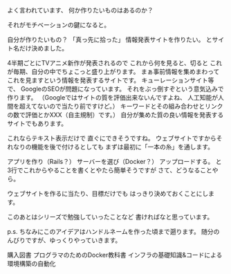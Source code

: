 <!--
title:   masakinihirota 「真っ先に拾った」
tags:    masakinihirota,vns.blue,オアシス宣言,友達プログラミング
id:      017f9ea887788e015758
private: false
-->
よく言われています、
何か作りたいものはあるのか？

それがモチベーションの鍵になると。

自分が作りたいもの？
「真っ先に拾った」
情報発表サイトを作りたい。
とサイト名だけ決めました。

4半期ごとにTVアニメ新作が発表されるので
これから何を見ると、切ると
これが毎期、自分の中でちょこっと盛り上がります。
まぁ事前情報を集めまわって
これを見ますという情報を発表するサイトです。
キューレーションサイト等で、
GoogleのSEOが問題になっています。
それをぶっ倒すぞという意気込みで作ります。
（Googleではサイトの質を評価出来ないんですよね、
人工知能が人間を超えてないので当たり前ですけど。）
キーワードとその組み合わせとリンクの数で評価とかXXX（自主規制）です。）
自分が集めた質の良い情報を発表するサイトでもあります。

これならテキスト表示だけで
直ぐにできそうですね。
ウェブサイトですからそれなりの機能を後で付けるとしても
まずは最初に「一本の糸」を通します。

アプリを作り（Rails？）
サーバーを選び（Docker？）
アップロードする。
と3行でこれからやることを書くとやたら簡単そうですが
さて、どうなることやら。

ウェブサイトを作るに当たり、目標だけでも
はっきり決めておくことにします。

このあとはシリーズで勉強していったことなど
書ければなと思っています。

p.s.
ちなみにこのアイデアはハンドルネームを作った頃まで遡ります。
随分のんびりですが、ゆっくりやっていきます。

購入図書
プログラマのためのDocker教科書 インフラの基礎知識&コードによる環境構築の自動化